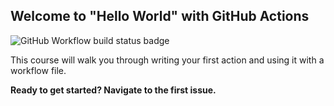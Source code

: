 ## Welcome to "Hello World" with GitHub Actions

![GitHub Workflow build status badge](https://github.com/jonasbn/til/workflows/Markdownlint%20Workflow/badge.svg)

This course will walk you through writing your first action and using it with a workflow file.

**Ready to get started? Navigate to the first issue.**

